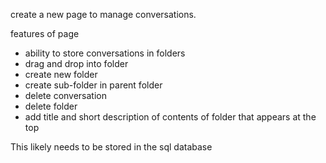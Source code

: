 create a new page to manage conversations.  

features of page

* ability to store conversations in folders
* drag and drop into folder
* create new folder
* create sub-folder in parent folder
* delete conversation
* delete folder
* add title and short description of contents of folder that appears at the top


This likely needs to be stored in the sql database

